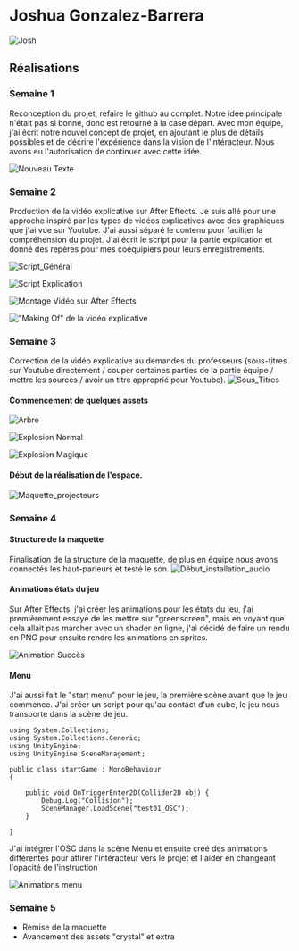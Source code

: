 # Joshua Gonzalez-Barrera

<!--<img src="./josh_00000.jpg" alt="josh" width="720"/>-->
![Josh](./josh_00000.jpg)

 ## Réalisations

 <!-- Une image par semaine de la réalisation dont tu es le plus fier avec une légende -->
### Semaine 1
Reconception du projet, refaire le github au complet. Notre idée principale n'était pas si bonne, donc est retourné à la case départ. Avec mon équipe, j'ai écrit notre nouvel concept de projet, en ajoutant le plus de détails possibles et de décrire l'expérience dans la vision de l'intéracteur. Nous avons eu l'autorisation de continuer avec cette idée.

![Nouveau Texte](../../Assets/images/images_doc_joshua/nouveauText.jpg)

### Semaine 2
Production de la vidéo explicative sur After Effects. Je suis allé pour une approche inspiré par les types de vidéos explicatives avec des graphiques que j'ai vue sur Youtube. J'ai aussi séparé le contenu pour faciliter la compréhension du projet. J'ai écrit le script pour la partie explication et donné des repères pour mes coéquipiers pour leurs enregistrements.

![Script_Général](../../Assets/images/images_doc_joshua/scriptGeneral.jpg)


![Script Explication](../../Assets/images/images_doc_joshua/scriptExplication.jpg)


![Montage Vidéo sur After Effects](../../Assets/images/images_doc_joshua/montage_etheria.jpg)


!["Making Of" de la vidéo explicative](../../Assets/images/images_doc_joshua/montage_video.jpg)


### Semaine 3 
Correction de la vidéo explicative au demandes du professeurs (sous-titres sur Youtube directement / couper certaines parties de la partie équipe / mettre les sources / avoir un titre approprié pour Youtube).
![Sous_Titres](../../Assets/images/images_doc_joshua/soustitres.jpg)

#### Commencement de quelques assets

![Arbre](../../Assets/images/images_doc_joshua/tree.png) 

![Explosion Normal](../../Assets/images/images_doc_joshua/explosion.gif)

![Explosion Magique](../../Assets/images/images_doc_joshua/explosion_magic.gif)


#### Début de la réalisation de l'espace.

![Maquette_projecteurs](../../Assets/images/images_doc_joshua/InstallationMaquette.jpg)

### Semaine 4
#### Structure de la maquette
Finalisation de la structure de la maquette, de plus en équipe nous avons connectés les haut-parleurs et testé le son. 
![Début_installation_audio](../../Assets/images/images_doc_joshua/audioInstallation.jpg)

#### Animations états du jeu
Sur After Effects, j'ai créer les animations pour les états du jeu, j'ai premièrement essayé de les mettre sur "greenscreen", mais en voyant que cela allait pas marcher avec un shader en ligne, j'ai décidé de faire un rendu en PNG pour ensuite rendre les animations en sprites. 

![Animation Succès](../../Assets/images/images_doc_joshua/animationSucces.gif)

#### Menu
J'ai aussi fait le "start menu" pour le jeu, la première scène avant que le jeu commence. J'ai créer un script pour qu'au contact d'un cube, le jeu nous transporte dans la scène de jeu.
```
using System.Collections;
using System.Collections.Generic;
using UnityEngine;
using UnityEngine.SceneManagement;

public class startGame : MonoBehaviour
{
    
    public void OnTriggerEnter2D(Collider2D obj) {
        Debug.Log("Collision");
        SceneManager.LoadScene("test01_OSC");
    }

}
```
J'ai intégrer l'OSC dans la scène Menu et ensuite créé des animations différentes pour attirer l'intéracteur vers le projet et l'aider en changeant l'opacité de l'instruction

![Animations menu](../../Assets/images/images_doc_joshua/etheriaMenu.jpg)

### Semaine 5

- Remise de la maquette
- Avancement des assets "crystal" et extra
